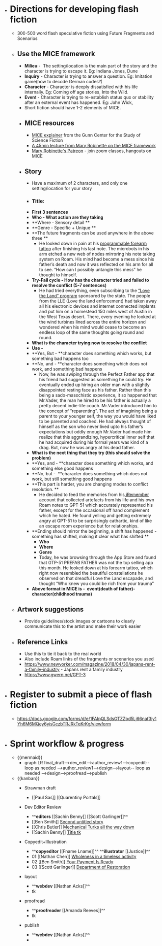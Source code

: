 - # Directions for developing flash fiction
    - 300-500 word flash speculative fiction using Future Fragments and Scenarios
    - ## Use the MICE framework
        - **Milieu** -  The setting/location is the main part of the story and the character is trying to escape it. Eg: Indiana Jones, Dune
        - **Inquiry** - Character is trying to answer a question. Eg: Imitation game(how to decode German codes?)
        - **Character** - Character is deeply dissatisfied with his life internally. Eg: Coming off age stories, Into the Wild.
        - **Even**t - Character is trying to re-establish status quo or stability after an external event has happened. Eg: John Wick,
        - Short fiction should have 1-2 elements of MICE.
        - ## MICE resources
            - [MICE explainer](http://www.sfcenter.ku.edu/Workshop-stuff/MICE-Quotient.htm) from the Gunn Center for the Study of Science Fiction
            - [A 45min lecture from Mary Robinette on the MICE framework](https://www.youtube.com/watch?v=blehVIDyuXk&list=PLSH_xM-KC3Zv-79sVZTTj-YA6IAqh8qeQ&index=8&t=0s)
            - [Mary Robinette's Patreon](https://www.patreon.com/posts/august-pilots-40270992) - join zoom classes, hangouts on MICE
        - ## Story
            - Have a maximum of 2 characters, and only one setting/location for your story
            - ### Title:
            - **First 3 sentences**
            - **Who - What action are they taking**
            - **Where - Sensory detail **
            - **Genre - Specific + Unique **
            - **The future fragments can be used anywhere in the above three **
                - He looked down in pain at his [programmable forearm tattoo](https://roamresearch.com/#/app/Astonishing_Stories/page/6jX2RXOls) after finishing his last note. The microbots in his arm etched a new web of nodes mirroring his note taking system on Roam. His mind had become a mess since his father’s death and now it was reflected on his arm for all to see. “How can I possibly untangle this mess” he thought to himself.
            - **Try-Fail cycle - How has the character tried and failed to resolve the conflict (5-7 sentences)**
                - He had tried everything, even subscribing to the [“Love the Land” program](https://roamresearch.com/#/app/Astonishing_Stories/page/b0JBkV_8Q) sponsored by the state. The people from the LLE (Love the land enforcement) had taken away all his electronic devices and internet connected implants and put him on a homestead 150 miles west of Austin in the West Texas desert. There, every evening he looked at the wind turbines lined across the entire horizon and wondered when his mind would cease to become an endless loop of the same thoughts going round and round.
            - **What is the character trying now to resolve the conflict**
            - **Use -**
            - **Yes, But - **character does something which works, but something bad happens too
            - **No, and - **character does something which does not work, and something bad happens
                - Now, he was swiping through the Perfect Father app that his friend had suggested as something he could try. He eventually ended up hiring an older man with a slightly disappointed resting face as his father. Rather than this being a sado-masochistic experience, it so happened that Mr.Vader, the man he hired to be his father is actually a pretty decent indie-life coach. Mr.Vader introduced him to the concept of “reparenting”. The act of imagining being a parent to your younger self, the way you would have liked to be parented and coached. He had always thought of himself as the son who never lived upto his father’s expectations but oddly enough Mr.Vader had made him realize that this aggrandizing, hypercritical inner self that he had acquired during his formal years was kind of a drag. But, now he was angry at his dead father.
            - **What is the next thing that they try (this should solve the problem)**
            - **Yes, and - **character does something which works, and something else good happens
            - **No, but -  **character does something which does not work, but still something good happens
            - **This part is harder, you are changing modes to conflict resolution. **
                - He decided to feed the memories from his[ iRemember](https://roamresearch.com/#/app/Astonishing_Stories/page/1uBQxh_pw) account that collected artefacts from his life and his own Roam notes to GPT-51 which accurately represented his father, except for the occasional off hand complement which he hated. He found yelling and getting extremely angry at GPT-51 to be surprisingly cathartic, kind of like an escape room experience but for relationships.
            - **Ending should mirror the beginning, a shift has happened - something has shifted, making it clear what has shifted **
                - **Who**
                - **Where**
                - **Genre**
                - Today, he was browsing through the App Store and found that GTP-51 PREFAB FATHER was not the top selling app this month. He looked down at his forearm tattoo, which right now resembled the beautiful constellations he observed on that dreadful Love the Land escapade, and thought “Who knew you could be rich from your trauma”
            - __Above format in MICE is -  event(death of father)-character(childhood trauma)__
    - ## Artwork suggestions
        - Provide guidelines/stock images or cartoons to clearly communicate this to the artist and make their work easier
    - ## Reference Links
        - Use this to tie it back to the real world
        - Also include Roam links of the fragments or scenarios you used
        - https://www.newyorker.com/magazine/2018/04/30/japans-rent-a-family-industry - Japans rent a family industry
        - https://www.gwern.net/GPT-3
- # Register to submit a piece of flash fiction
    - https://docs.google.com/forms/d/e/1FAIpQLSdsOTZZbd5Lj66naf3iy1Yh6M6MQey6yisGczbTRJRkTqKrKg/viewform
- # Sprint workflow & progress
    - {{mermaid}}
        - graph LR
    final_draft-->dev_edit-->author_review1-->copyedit-- loop as needed -->author_review1-->design-->layout-- loop as needed -->design-->proofread-->publish
    - {{kanban}}
        - Strawman draft
            - [[Paul Sas]] [[Quarentiny Portals]]
        - Dev Editor Review
            - ^^**editors** 
[[Sachin Benny]]
[[Scott Garlinger]]^^
            - [[Ben Smith]] [Second untitled story ](https://docs.google.com/document/d/15LRvkKeNMwRgr6Zf8dYLBBAqhpBxIyLP_WBE16H-PCg)
            - [[Chris Butler]] [Mechanical Turks all the way down](https://docs.google.com/document/d/1HpnU_k_Q3xulIfwiEtdpfMycZeTRvR-cPWDl8mA___E/edit?usp=sharing)
            - [[Sachin Benny]] 
[Title tk](#)
        - Copyedit+Illustration 
            - ^^**copyeditor**
[[Fname Lname]]^^ 
^^**illustrator** [[Justice]]^^
            - 01 [[Nathan Chen]] [Wholeness in a timeless activity](https://docs.google.com/document/d/1Uke-4h8kYARpFZixBfa5Ht6H-UWa7PyJar9Iqq8-rCE/edit?usp=sharing)
            - 02 [[Ben Smith]] [Your Payment Is Ready](https://docs.google.com/document/d/15LRvkKeNMwRgr6Zf8dYLBBAqhpBxIyLP_WBE16H-PCg)
            - 03 [[Scott Garlinger]] [Department of Restoration](https://docs.google.com/document/d/1JrlKrp4C3sy9ByOecAEWc2mxnoodvM5PWVAqpGVFhVY/edit?usp=sharing) 
        - layout
            - ^^**webdev**
[[Nathan Acks]]^^
            - tk
        - proofread

            - ^^**proofreader**
[[Amanda Reeves]]^^
            - tk
        - publish
            - ^^**webdev**
[[Nathan Acks]]^^
            - 
